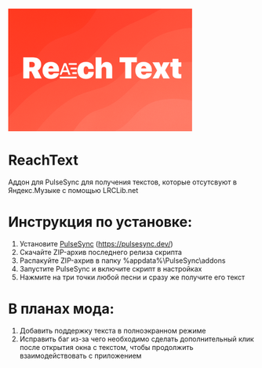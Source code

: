 <img src="https://github.com/Hazzz895/ReachText/blob/main/banner.png" height="250"></img>
# ReachText
Аддон для PulseSync для получения текстов, которые отсутсвуют в Яндекс.Музыке с помощью LRCLib.net
# Инструкция по установке:
1. Установите [PulseSync](https://pulsesync.dev/) (https://pulsesync.dev/)
2. Скачайте ZIP-архив последнего релиза скрипта
3. Распакуйте ZIP-ахрив в папку %appdata%\PulseSync\addons
4. Запустите PulseSync и включите скрипт в настройках
5. Нажмите на три точки любой песни и сразу же получите его текст
# В планах мода:
1. Добавить поддержку текста в полноэкранном режиме
2. Исправить баг из-за чего необходимо сделать дополнительный клик после открытия окна с текстом, чтобы продолжить взаимодействовать с приложением 
